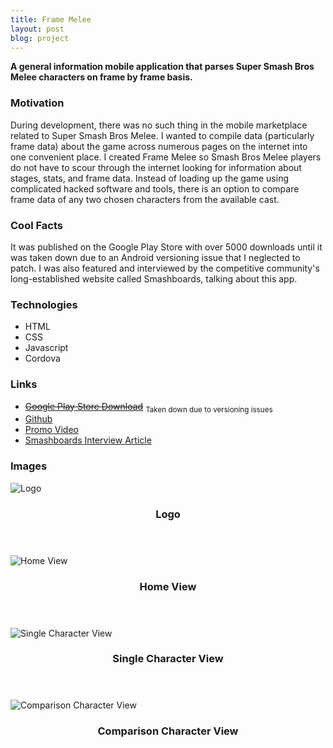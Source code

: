 ```yaml
---
title: Frame Melee
layout: post
blog: project
---
```

<strong>A general information mobile application that parses Super Smash Bros Melee characters on frame by frame basis.</strong>

<h3>Motivation</h3>
During development, there was no such thing in the mobile marketplace related to Super Smash Bros Melee. I wanted to compile data (particularly frame data) about the game across numerous pages on the internet into one convenient place. I created Frame Melee so Smash Bros Melee players do not have to scour through the internet looking for information about stages, stats, and frame data. Instead of loading up the game using complicated hacked software and tools, there is an option to compare frame data of any two chosen characters from the available cast.

<h3>Cool Facts</h3>
It was published on the Google Play Store with over 5000 downloads until it was taken down due to an Android versioning issue that I neglected to patch. I was also featured and interviewed by the competitive community's long-established website called Smashboards, talking about this app.

<h3>Technologies</h3>
<ul>
    <li>HTML</li>
    <li>CSS</li>
    <li>Javascript</li>    
    <li>Cordova</li>        
</ul>

<h3>Links</h3>
<ul>
    <li><strike><a href="https://play.google.com/store/apps/details?id=com.kerblast.fm&hl=en" target="_blank">Google Play Store Download</a></strike>&nbsp;<sub>Taken down due to versioning issues</sub></li>
    <li><a href="https://github.com/rentumbokon/framelee" target="_blank">Github</a></li>    
    <li><a href="https://www.youtube.com/watch?v=2W1L9me45is" target="_blank">Promo Video</a></li>
    <li><a href="https://smashboards.com/threads/frame-melee-and-smash-set-helper-released-creator-interview.413899/" target="_blank">Smashboards Interview Article</a></li>
</ul>

<h3>Images</h3>
<div class="row">
    <div class="4u 12u$(mobile)">
        <div class="item image fit">
            <img src="{{ 'assets/images/blog-project/fm/fm.png' | relative_url }}" alt="Logo" />
            <header>
                <h3>Logo</h3>
            </header>
        </div>
    </div>  
    <div class="4u 12u$(mobile)">
        <div class="item image fit">
            <img src="{{ 'assets/images/blog-project/fm/1.png' | relative_url }}" alt="Home View" />
            <header>
                <h3>Home View</h3>
            </header>
        </div>
    </div>
    <div class="4u 12u$(mobile)">
        <div class="item image fit">
            <img src="{{ 'assets/images/blog-project/fm/2.png' | relative_url }}" alt="Single Character View" />
            <header>
                <h3>Single Character View</h3>
            </header>
        </div>
    </div>    
    <div class="4u 12u$(mobile)">
        <div class="item image fit">
            <img src="{{ 'assets/images/blog-project/fm/3.png' | relative_url }}" alt="Comparison Character View" />
            <header>
                <h3>Comparison Character View</h3>
            </header>
        </div>
    </div>            
</div>